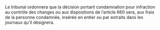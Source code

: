 Le tribunal ordonnera que la décision portant condamnation pour infraction au contrôle des changes ou aux dispositions de l’article 660 sera, aux frais de la personne condamnée, insérée en entier ou par extraits dans les journaux qu’il désignera.